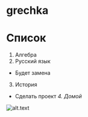 # grechka
# Список
1. Алгебра
2. Русский язык
* Будет замена 
3. История
* Сделать проект
*4. Домой*
  
![alt.text](content://media/external/downloads/16717)


